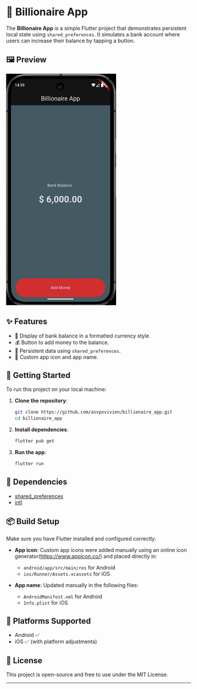 # 💸 Billionaire App

The **Billionaire App** is a simple Flutter project that demonstrates persistent local state using `shared_preferences`. It simulates a bank account where users can increase their balance by tapping a button.

## 🖼️ Preview

<img src="/assets/images/billionnaire_screen.png" width="300">

## ✨ Features

- 🏦 Display of bank balance in a formatted currency style.
- 💰 Button to add money to the balance.
- 🔄 Persistent data using `shared_preferences`.
- 🎨 Custom app icon and app name.

## 🚀 Getting Started

To run this project on your local machine:

1. **Clone the repository**:
   ```bash
   git clone https://github.com/asvpxvivien/billionaire_app.git
   cd billionaire_app
   ```

2. **Install dependencies**:
   ```bash
   flutter pub get
   ```

3. **Run the app**:
   ```bash
   flutter run
   ```

## 🧩 Dependencies

- [shared_preferences](https://pub.dev/packages/shared_preferences)
- [intl](https://pub.dev/packages/intl)

## 📦 Build Setup

Make sure you have Flutter installed and configured correctly.

- **App icon**: Custom app icons were added manually using an online icon generator(https://www.appicon.co/) and placed directly in:
  - `android/app/src/main/res` for Android
  - `ios/Runner/Assets.xcassets` for iOS

- **App name**: Updated manually in the following files:
  - `AndroidManifest.xml` for Android
  - `Info.plist` for iOS

## 📱 Platforms Supported

- Android ✅
- iOS ✅ (with platform adjustments)

## 📄 License

This project is open-source and free to use under the MIT License.

---
